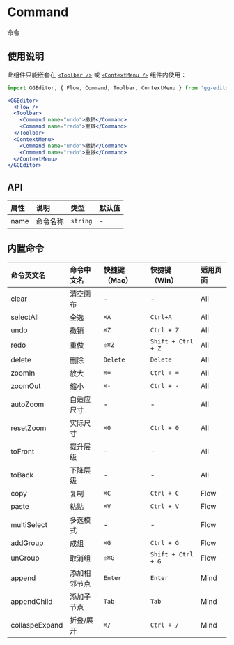# Command

命令

## 使用说明

此组件只能嵌套在 [`<Toolbar />`](toolbar.zh-CN.md) 或 [`<ContextMenu />`](contextMenu.zh-CN.md) 组件内使用：

```jsx
import GGEditor, { Flow, Command, Toolbar, ContextMenu } from 'gg-editor';

<GGEditor>
  <Flow />
  <Toolbar>
    <Command name="undo">撤销</Command>
    <Command name="redo">重做</Command>
  </Toolbar>
  <ContextMenu>
    <Command name="undo">撤销</Command>
    <Command name="redo">重做</Command>
  </ContextMenu>
</GGEditor>
```

## API

| 属性 | 说明 | 类型 | 默认值 |
| :--- | :--- | :--- | :--- |
| name | 命令名称 | `string` | - |

## 内置命令

| 命令英文名 | 命令中文名 | 快捷键（Mac） | 快捷键（Win） | 适用页面 |
| :--- | :--- | :--- | :--- | :--- |
| clear | 清空画布 | - | - | All |
| selectAll | 全选 | `⌘A` | `Ctrl+A` | All |
| undo | 撤销 | `⌘Z` | `Ctrl + Z` | All |
| redo | 重做 | `⇧⌘Z` | `Shift + Ctrl + Z` | All |
| delete | 删除 | `Delete` | `Delete` | All |
| zoomIn | 放大 | `⌘=` | `Ctrl + =` | All |
| zoomOut | 缩小 | `⌘-` | `Ctrl + -` | All |
| autoZoom | 自适应尺寸 | - | - | All |
| resetZoom | 实际尺寸 | `⌘0` | `Ctrl + 0` | All |
| toFront | 提升层级 | - | - | All |
| toBack | 下降层级 | - | - | All |
| copy | 复制 | `⌘C` | `Ctrl + C` | Flow |
| paste | 粘贴 | `⌘V` | `Ctrl + V` | Flow |
| multiSelect | 多选模式 | - | - | Flow |
| addGroup | 成组 | `⌘G` | `Ctrl + G` | Flow |
| unGroup | 取消组 | `⇧⌘G` | `Shift + Ctrl + G` | Flow |
| append | 添加相邻节点 | `Enter` | `Enter` | Mind |
| appendChild | 添加子节点 | `Tab` | `Tab` | Mind |
| collaspeExpand | 折叠/展开 | `⌘/` | `Ctrl + /` | Mind |
